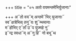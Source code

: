 +++
title = "०५ अतो वयमन्तमेभिर्युजानाः"

+++
अ᳓तो वय᳓म् अन्तमे᳓भिर् युजानाः᳓  
स्व᳓क्षत्रेभिस् तनु᳓वः शु᳓म्भमानाः  
म᳓होभिर् ए᳓ताँ उ᳓प युज्महे नु᳓  
इ᳓न्द्र स्वधा᳓म् अ᳓नु हि᳓ नो बभू᳓थ